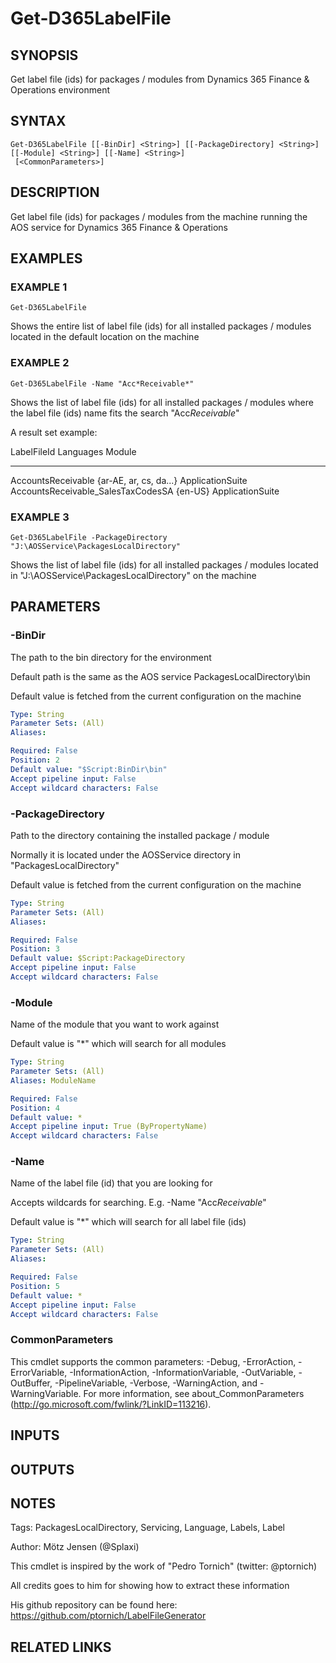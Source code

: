﻿---
external help file: d365fo.tools-help.xml
Module Name: d365fo.tools
online version:
schema: 2.0.0
---

# Get-D365LabelFile

## SYNOPSIS
Get label file (ids) for packages / modules from Dynamics 365 Finance & Operations environment

## SYNTAX

```
Get-D365LabelFile [[-BinDir] <String>] [[-PackageDirectory] <String>] [[-Module] <String>] [[-Name] <String>]
 [<CommonParameters>]
```

## DESCRIPTION
Get label file (ids) for packages / modules from the machine running the AOS service for Dynamics 365 Finance & Operations

## EXAMPLES

### EXAMPLE 1
```
Get-D365LabelFile
```

Shows the entire list of label file (ids) for all installed packages / modules located in the default location on the machine

### EXAMPLE 2
```
Get-D365LabelFile -Name "Acc*Receivable*"
```

Shows the list of label file (ids) for all installed packages / modules where the label file (ids) name fits the search "Acc*Receivable*"

A result set example:

LabelFileId                        Languages              Module
-----------                        ---------              ------
AccountsReceivable                 {ar-AE, ar, cs, da...} ApplicationSuite
AccountsReceivable_SalesTaxCodesSA {en-US}                ApplicationSuite

### EXAMPLE 3
```
Get-D365LabelFile -PackageDirectory "J:\AOSService\PackagesLocalDirectory"
```

Shows the list of label file (ids) for all installed packages / modules located in "J:\AOSService\PackagesLocalDirectory" on the machine

## PARAMETERS

### -BinDir
The path to the bin directory for the environment

Default path is the same as the AOS service PackagesLocalDirectory\bin

Default value is fetched from the current configuration on the machine

```yaml
Type: String
Parameter Sets: (All)
Aliases:

Required: False
Position: 2
Default value: "$Script:BinDir\bin"
Accept pipeline input: False
Accept wildcard characters: False
```

### -PackageDirectory
Path to the directory containing the installed package / module

Normally it is located under the AOSService directory in "PackagesLocalDirectory"

Default value is fetched from the current configuration on the machine

```yaml
Type: String
Parameter Sets: (All)
Aliases:

Required: False
Position: 3
Default value: $Script:PackageDirectory
Accept pipeline input: False
Accept wildcard characters: False
```

### -Module
Name of the module that you want to work against

Default value is "*" which will search for all modules

```yaml
Type: String
Parameter Sets: (All)
Aliases: ModuleName

Required: False
Position: 4
Default value: *
Accept pipeline input: True (ByPropertyName)
Accept wildcard characters: False
```

### -Name
Name of the label file (id) that you are looking for

Accepts wildcards for searching.
E.g.
-Name "Acc*Receivable*"

Default value is "*" which will search for all label file (ids)

```yaml
Type: String
Parameter Sets: (All)
Aliases:

Required: False
Position: 5
Default value: *
Accept pipeline input: False
Accept wildcard characters: False
```

### CommonParameters
This cmdlet supports the common parameters: -Debug, -ErrorAction, -ErrorVariable, -InformationAction, -InformationVariable, -OutVariable, -OutBuffer, -PipelineVariable, -Verbose, -WarningAction, and -WarningVariable.
For more information, see about_CommonParameters (http://go.microsoft.com/fwlink/?LinkID=113216).

## INPUTS

## OUTPUTS

## NOTES
Tags: PackagesLocalDirectory, Servicing, Language, Labels, Label

Author: Mötz Jensen (@Splaxi)

This cmdlet is inspired by the work of "Pedro Tornich" (twitter: @ptornich)

All credits goes to him for showing how to extract these information

His github repository can be found here:
https://github.com/ptornich/LabelFileGenerator

## RELATED LINKS
